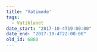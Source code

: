 ```yaml
---
title: 'Vatimøde'
tags:
  - Vatiklanet
date_start: "2017-10-4T19:00:00"
date_end: "2017-10-4T22:00:00"
old_id: 6880
---
```

